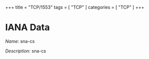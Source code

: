 +++
title = "TCP/1553"
tags = [ "TCP" ]
categories = [ "TCP" ]
+++

# IANA Data

_Name:_ sna-cs

_Description:_ sna-cs

